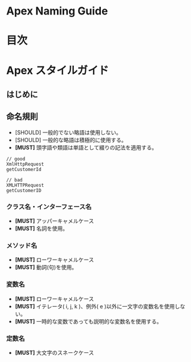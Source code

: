 # Apex Naming Guide
# 目次



# Apex スタイルガイド

## はじめに

## 命名規則
- [SHOULD] 一般的でない略語は使用しない。
- [SHOULD] 一般的な略語は積極的に使用する。
- **[MUST]** 頭字語や類語は単語として綴りの記法を適用する。

```
// good
XmlHttpRequest
getCustomerId

// bad
XMLHTTPRequest
getCustomerID
```

### クラス名・インターフェース名
- **[MUST]** アッパーキャメルケース
- **[MUST]** 名詞を使用。
### メソッド名
- **[MUST]** ローワーキャメルケース
- **[MUST]** 動詞(句)を使用。
### 変数名
- **[MUST]** ローワーキャメルケース
- **[MUST]** イテレータ( i, j, k )、例外( e )以外に一文字の変数名を使用しない。
- **[MUST]** 一時的な変数であっても説明的な変数名を使用する。
### 定数名
- **[MUST]** 大文字のスネークケース